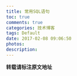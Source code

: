 ```yaml
---
title: 常用SQL语句
toc: true
comments: true
categories: 技术博客
tags: Default
date: 2017-02-08 09:06:50
photos:
description:
---
```



<!--more-->



**转载请标注原文地址**


